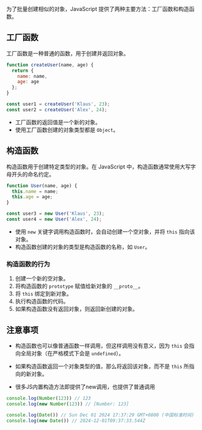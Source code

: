 为了批量创建相似的对象，JavaScript 提供了两种主要方法：工厂函数和构造函数。

## 工厂函数

工厂函数是一种普通的函数，用于创建并返回对象。

```javascript
function createUser(name, age) {
  return {
    name: name,
    age: age
  };
}

const user1 = createUser('Klaus', 23);
const user2 = createUser('Alex', 24);
```

- 工厂函数的返回值是一个新的对象。
- 使用工厂函数创建的对象类型都是 `Object`。



## 构造函数

构造函数用于创建特定类型的对象。在 JavaScript 中，构造函数通常使用大写字母开头的命名约定。

```javascript
function User(name, age) {
  this.name = name;
  this.age = age;
}

const user3 = new User('Klaus', 23);
const user4 = new User('Alex', 24);
```

- 使用 `new` 关键字调用构造函数时，会自动创建一个空对象，并将 `this` 指向该对象。
- 构造函数创建的对象的类型是构造函数的名称，如 `User`。



### 构造函数的行为

1. 创建一个新的空对象。
2. 将构造函数的 `prototype` 赋值给新对象的 `__proto__`。
3. 将 `this` 绑定到新对象。
4. 执行构造函数的代码。
5. 如果构造函数没有返回对象，则返回新创建的对象。



## 注意事项

- 构造函数也可以像普通函数一样调用，但这样调用没有意义，因为 `this` 会指向全局对象（在严格模式下会是 `undefined`）。
- 如果构造函数返回一个对象类型的值，那么将返回该对象，而不是 `this` 所指向的新对象。

- 很多JS内置构造方法即提供了new调用，也提供了普通调用

```js
console.log(Number(123)) // 123
console.log(new Number(123)) // [Number: 123]
```

```js
console.log(Date()) // Sun Dec 01 2024 17:37:29 GMT+0800 (中国标准时间)
console.log(new Date()) // 2024-12-01T09:37:33.544Z
```




